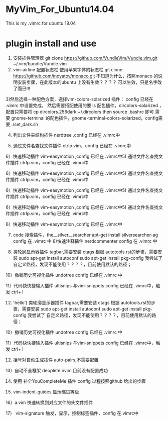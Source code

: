 # MyVim_For_Ubuntu14.04
This is my .vimrc for ubuntu 18.04 
# plugin install and use
1) 安装插件管理器
git clone https://github.com/VundleVim/Vundle.vim.git ~/.vim/bundle/Vundle.vim
2) vim-airline 配置状态栏
使用苹果字体的状态栏
 git clone https://github.com/inoyatov/monaco.git
 不知道为什么，按照monaco 的说明安装步骤，在此版本的ubuntu 上没有生效？？？？
 可以生效，只是名字改了而已!!!

3)然后选择一种配色方案，选择vim-colors-solarized 插件：
config 已经在 .vimrc 中设置完成，
然后需要搭配使用的要 ls 配色插件，dircolors-solarized ，配置只需要将
cp dircolors.256dark ~/.dircolors
then    source .bashrc 即可
需要 gnome-terminal 的配色插件，gnome-terminal-colors-solarized，config需要
./set_dark.sh 


4) 列出文件夹结构插件  nerdtree ,config 已经在 .vimrc中

5) 通过文件名查找文件插件  ctrlp.vim，config 已经在 .vimrc中

6）快速移动插件  vim-easymotion ,config 已经在 .vimrc中5) 通过文件名查找文件插件  ctrlp.vim，config 已经在 .vimrc中

6）快速移动插件  vim-easymotion ,config 已经在 .vimrc中5) 通过文件名查找文件插件  ctrlp.vim，config 已经在 .vimrc中

6）快速移动插件  vim-easymotion ,config 已经在 .vimrc中5) 通过文件名查找文件插件  ctrlp.vim，config 已经在 .vimrc中

6）快速移动插件  vim-easymotion ,config 已经在 .vimrc中5) 通过文件名查找文件插件  ctrlp.vim，config 已经在 .vimrc中

6）快速移动插件  vim-easymotion ,config 已经在 .vimrc中

7) code 搜索插件，the__silver__searcher 
apt-get install silversearcher-ag
config 在 .vimrc 中
8)快速注释插件 nerdcommenter 
config 在 .vimrc 中

9) 类轮廓显示器插件 tagbar,需要安装 ctags 
根据 autotools.rst的步骤，需要安装 
sudo apt-get install autoconf
sudo apt-get install pkg-config
我尝试了 自定义路径，发现不能使用？？？？，目前使用默认的路径；

10）撤销历史可视化插件  undotree
config 已经在 .vimrc 中

11）代码快快捷输入插件 ultisnips 与vim-snippets 
config 已经在 .vimrc中，触发  ctrl+ l

12) 'hello') 类轮廓显示器插件 tagbar,需要安装 ctags 
根据 autotools.rst的步骤，需要安装 
sudo apt-get install autoconf
sudo apt-get install pkg-config
我尝试了 自定义路径，发现不能使用？？？？，目前使用默认的路径；

10）撤销历史可视化插件  undotree
config 已经在 .vimrc 中

11）代码快快捷输入插件 ultisnips 与vim-snippets 
config 已经在 .vimrc中，触发  ctrl+ l

12) 括号对自动生成插件 auto-pairs,不需要配置

13）自动不全框架 deoplete.nvim 目前没有配置成功

14) 使用 补全YouCompleteMe 插件
config 过程按照github 给出的步骤

15) vim-indent-guides 显示缩进等级

16）a.vim  快速转换到对应文件的头文件插件

17） vim-signature 触发，显示，控制标签插件，config  在.vimrc中


